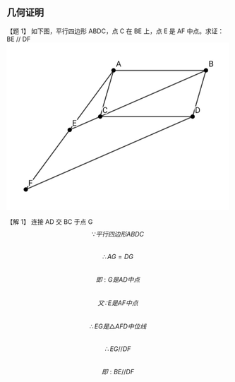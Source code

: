 ## 几何证明

<script src="https://polyfill.io/v3/polyfill.min.js?features=es6"></script>
<script id="MathJax-script" async src="https://cdn.jsdelivr.net/npm/mathjax@3/es5/tex-mml-chtml.js"></script>

【题 1】
如下图，平行四边形 ABDC，点 C 在 BE 上，点 E 是 AF 中点。求证：BE // DF
![geo1](img/geo1.jpg)

【解 1】
连接 AD 交 BC 于点 G  
$$\because 平行四边形 ABDC$$  
$$\therefore AG = DG$$  
$$即: G 是 AD 中点$$  
$$又 \because E 是 AF 中点$$  
$$\therefore EG 是 \triangle AFD 中位线$$  
$$\therefore EG // DF$$  
$$即: BE // DF$$
